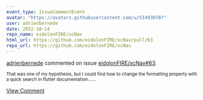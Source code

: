 ```yaml
---
event_type: IssueCommentEvent
avatar: "https://avatars.githubusercontent.com/u/51493078?"
user: adrienbernede
date: 2022-10-14
repo_name: eidolonFIRE/xcNav
html_url: https://github.com/eidolonFIRE/xcNav/pull/63
repo_url: https://github.com/eidolonFIRE/xcNav
---
```


<a href='https://github.com/adrienbernede' target='_blank'>adrienbernede</a> commented on issue <a href='https://github.com/eidolonFIRE/xcNav/pull/63' target='_blank'>eidolonFIRE/xcNav#63</a>.

<small>That was one of my hypothesis, but I could find how to change the formatting property with a quick search in flutter documentation......</small>

<a href='https://github.com/eidolonFIRE/xcNav/pull/63' target='_blank'>View Comment</a>